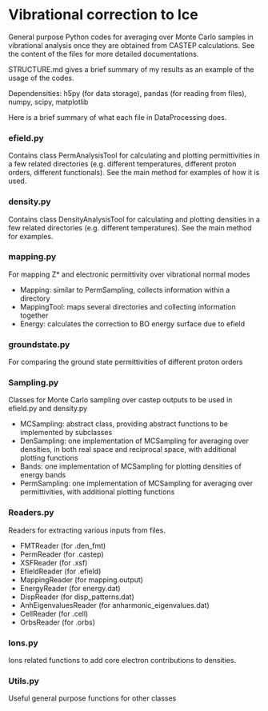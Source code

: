 # Vibrational correction to Ice

General purpose Python codes for averaging over Monte Carlo samples in vibrational analysis once they are obtained from CASTEP calculations. See the content of the files for more detailed documentations.

STRUCTURE.md gives a brief summary of my results as an example of the usage of the codes. 

Dependensities: h5py (for data storage), pandas (for reading from files), numpy, scipy, matplotlib

Here is a brief summary of what each file in DataProcessing does. 

### efield.py 
Contains class PermAnalysisTool for calculating and plotting permittivities in a few related directories (e.g. different temperatures, different proton orders, different functionals). See the main method for examples of how it is used. 

### density.py
Contains class DensityAnalysisTool for calculating and plotting densities in a few related directories (e.g. different temperatures). See the main method for examples. 

### mapping.py
For mapping Z* and electronic permittivity over vibrational normal modes
* Mapping: similar to PermSampling, collects information within a directory
* MappingTool: maps several directories and collecting information together
* Energy: calculates the correction to BO energy surface due to efield 

### groundstate.py 
For comparing the ground state permittivities of different proton orders 

### Sampling.py
Classes for Monte Carlo sampling over castep outputs to be used in efield.py and density.py
* MCSampling: abstract class, providing abstract functions to be implemented by subclasses
* DenSampling: one implementation of MCSampling for averaging over densities, in both real space and reciprocal space, with additional plotting functions
* Bands: one implementation of MCSampling for plotting densities of energy bands
* PermSampling: one implementation of MCSampling for averaging over permittivities, with additional plotting functions 

### Readers.py
Readers for extracting various inputs from files. 
* FMTReader (for .den_fmt)
* PermReader (for .castep)
* XSFReader (for .xsf)
* EfieldReader (for .efield)
* MappingReader (for mapping.output)
* EnergyReader (for energy.dat)
* DispReader (for disp_patterns.dat)
* AnhEigenvaluesReader (for anharmonic_eigenvalues.dat)
* CellReader (for .cell)
* OrbsReader (for .orbs) 

### Ions.py 
Ions related functions to add core electron contributions to densities. 

### Utils.py
Useful general purpose functions for other classes



